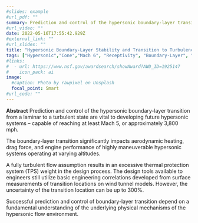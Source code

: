 ```yaml
---
#slides: example
#url_pdf: ""
summary: Prediction and control of the hypersonic boundary-layer transition from a laminar to a turbulent state are vital to developing future hypersonic systems – capable of reaching at least Mach 5, or approximately 3,800 mph. 
#url_video: ""
date: 2022-05-16T17:55:42.929Z
#external_link: ""
#url_slides: ""
title: "Hypersonic Boundary-Layer Stability and Transition to Turbulence"
tags: ["Hypersonic","Cone","Mach 6", "Receptivity", "Boundary-Layer", "Stability", "DNS", "Instability", "Acoustic", "Wave", "Slow mode", "WENO", "TVD-RK"]
#links:
#  - url: https://www.nsf.gov/awardsearch/showAward?AWD_ID=1925147
#    icon_pack: ai
image:
  #caption: Photo by rawpixel on Unsplash
  focal_point: Smart
#url_code: ""
---
```

**Abstract**
Prediction and control of the hypersonic boundary-layer transition from a laminar to a turbulent state are vital to developing future hypersonic systems – capable of reaching at least Mach 5, or approximately 3,800 mph. 

The boundary-layer transition significantly impacts aerodynamic heating, drag force, and engine performance of highly maneuverable hypersonic systems operating at varying altitudes. 

A fully turbulent flow assumption results in an excessive thermal protection system (TPS) weight in the design process. The design tools available to engineers still utilize basic engineering correlations developed from surface measurements of transition locations on wind tunnel models. However, the uncertainty of the transition location can be up to 300%. 

Successful prediction and control of boundary-layer transition depend on a fundamental understanding of the underlying physical mechanisms of the hypersonic flow environment. 